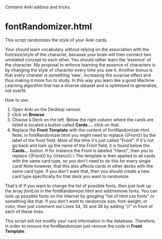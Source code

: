 Contains Anki addons and tricks.

# fontRandomizer.html

This script randomizes the style of your Anki cards.

Your should learn vocabulary without relying on the association with the font/size/style of the character,
because your brain will then connect two unrelated concept to each other. You should rather learn the 'essence' of
the character. My proposal to enforce learning the essence of characters is by changing the style of character
every time you see it. Another bonus is that every charater is something 'new', increasing the surprise effect and thus making it more fun to study.
In this way you learn like a good Machine Learning algorithm that has a diverse dataset and is optimized to generalize, not overfit. 

How to use:

1) Open Anki on the Desktop version
2) click on **Browse**
3) Choose a Deck on the left. Below the right column where the cards are listed is located a button called **Cards...**. click on that.
4) Replace the **Front Template** with the content of fontRandomizer.html.
   Note, in fontRandomizer.html you might need to replace {{Front}} by the label of the front field. Most of the time it's just called "Front".
   If it's not go back and look up the name of the Front field, it is found below the **Cards...** button. If for instance the Front is labeled 
   "Hanzi", then you to replace {{Front}} by {{Hanzi}}.\\
   The template is then applied to all cards with the same card type, so you don't need to do this for every single card! Note however, that this also affects cards in          other decks with the same card type. If you don't want that, then you should create a new card type specifically for that deck you want to randomize.

That's it!
If you want to change the list of possible fonts, then just look up the array *fontList* in the fontRandomizer.html and add/remove fonts. You can look up possible fonts on the internet by googling "list of html css fonts" or something like that.
If you don't want to randomize size, font-weight, or color, then just comment out Lines 34, 35 and 36 by adding "//" in front of each of these lines.

This script will not modify your card information in the database. Therefore, in order to remove the fontRandomizer just remove the code in **Front Template**.
